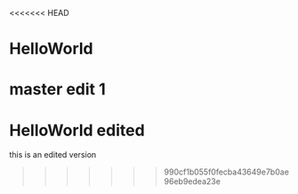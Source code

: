 <<<<<<< HEAD
# HelloWorld
master edit 1
=======
# HelloWorld edited
this is an edited version
>>>>>>> 990cf1b055f0fecba43649e7b0ae96eb9edea23e
